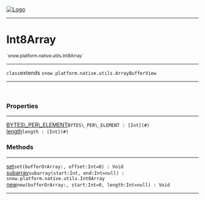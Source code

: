 
[![Logo](../../../../../images/logo.png)](../../../../../api/index.html)

---



<h1>Int8Array</h1>
<small>`snow.platform.native.utils.Int8Array`</small>



---

`class`extends <code><span>snow.platform.native.utils.ArrayBufferView</span></code>

---

&nbsp;
&nbsp;





<h3>Properties</h3> <hr/><span class="member apipage">
                <a name="BYTES_PER_ELEMENT"><a class="lift" href="#BYTES_PER_ELEMENT">BYTES\_PER\_ELEMENT</a></a><code class="signature apipage">BYTES\_PER\_ELEMENT : [Int](#)</code><br/></span>
            <span class="small_desc_flat"></span><span class="member apipage">
                <a name="length"><a class="lift" href="#length">length</a></a><code class="signature apipage">length : [Int](#)</code><br/></span>
            <span class="small_desc_flat"></span>



<h3>Methods</h3> <hr/><span class="method apipage">
            <a name="set"><a class="lift" href="#set">set</a></a><code class="signature apipage">set(bufferOrArray:<span></span>, offset:Int<span>=0</span>) : Void</code><br/><span class="small_desc_flat"></span>
        </span>
    <span class="method apipage">
            <a name="subarray"><a class="lift" href="#subarray">subarray</a></a><code class="signature apipage">subarray(start:Int<span></span>, end:Int<span>=null</span>) : snow.platform.native.utils.Int8Array</code><br/><span class="small_desc_flat"></span>
        </span>
    <span class="method apipage">
            <a name="new"><a class="lift" href="#new">new</a></a><code class="signature apipage">new(bufferOrArray:<span></span>, start:Int<span>=0</span>, length:Int<span>=null</span>) : Void</code><br/><span class="small_desc_flat"></span>
        </span>
    





---

&nbsp;
&nbsp;
&nbsp;
&nbsp;